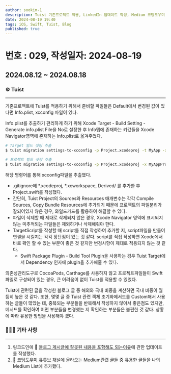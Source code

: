 ```yaml
---
author: sookim-1
description: Tuist 기존프로젝트 적용, LinkedIn 업데이트 작성, Medium 코딩도우미 정리
date: 2024-08-19 19:40
tags: iOS, Swift, Tuist, Blog
published: true
---
```

# 번호 : 029, 작성일자: 2024-08-19
## 2024.08.12 ~ 2024.08.18
### ⚙️ Tuist

---

기존프로젝트에 Tuist를 적용하기 위해서 준비할 파일들은 Default에서 변경된 값이 있다면 Info.plist, xcconfig 파일이 있다.

Info.plist를 추출하기 편리하게 하기 위해 Xcode Target - Build Setting - Generate info.plist File을 No로 설정한 후 Info탭에 존재하는 키값들을 Xcode Navigator영역에 존재하는 Info.plist로 옮겨주었다.

```bash
# Target 빌드 셋팅 추출
$ tuist migration settings-to-xcconfig -p Project.xcodeproj -t MyApp -x MyApp.xcconfig

# 프로젝트 빌드 셋팅 추출
$ tuist migration settings-to-xcconfig -p Project.xcodeproj -x MyAppProject.xcconfig
```

해당 명령어를 통해 xcconfig파일을 추출했다.

- .gitignore에 *.xcodeproj, *.xcworkspace, Derived/ 를 추가한 후 Project.swift를 작성했다.
- 간단히, Tuist Project의 Sources와 Resources 매개변수는 각각 Compile Sources, Copy Bundle Resources에 추가되기 때문에 프로젝트의 파일분리가 잘되어있지 않은 경우, 와일드카드를 활용하여 해결할 수 있다.
- 파일이 삭제할 때 제대로 삭제되지 않은 경우, Xcode Navigator 영역에 표시되지 않는 미추적되는 파일들은 제외하거나 삭제해줘야 한다.
- TargetScript를 작성할 때 script를 직접 작성하여 추가할 지, script파일을 만들어 연결을 시킬지는 각각 장단점이 있는 것 같다. script를 직접 작성하면 Xcode에서 바로 확인 할 수 있는 부분이 좋은 것 같지만 변경사항이 제대로 적용되지 않는 것 같다.
    - Swift Package Plugin - Build Tool Plugin을 사용하는 경우 Tuist Target에서 Dependency 인자에 plugin을 추가해줄 수 있다.

의존성관리도구로 CocoaPods, Carthage를 사용하지 않고 프로젝트파일들이 Swift파일로 구성되어 있는 경우, 큰 어려움이 없이 Tuist를 적용할 수 있었다.

Tuist에 관련된 글을 작성한 블로그 글 중 해외와 국내 비중을 계산하면 국내 비중이 월등히 높은 것 같다. 또한, 몇몇 글 중 Tuist 관련 객체 초기화메서드를 Custom해서 사용하는 글들이 많았는 데, 중복되는 부분들을 반복해서 작성하지 않아서 좋은점도 있지만, 메서드를 확인하여 어떤 부분들을 변경했는 지 확인하는 부분들은 불편한 것 같다. 상황에 따라 유용한 방법을 사용해야 겠다.

### 🙋🏻‍♂️ 기타 사항

---

1. 링크드인에 🔗 [블로그 게시글에 잘못된 내용을 포함해도 되는이유]([https://www.linkedin.com/posts/sookim1_개발블로그를-시작하려고-할-때-잘못된-정보를-공유하는-것에-대한-두려움-activity-7229460165526175744-Dyn-?utm_source=share&utm_medium=member_desktop](https://www.linkedin.com/posts/sookim1_%EA%B0%9C%EB%B0%9C%EB%B8%94%EB%A1%9C%EA%B7%B8%EB%A5%BC-%EC%8B%9C%EC%9E%91%ED%95%98%EB%A0%A4%EA%B3%A0-%ED%95%A0-%EB%95%8C-%EC%9E%98%EB%AA%BB%EB%90%9C-%EC%A0%95%EB%B3%B4%EB%A5%BC-%EA%B3%B5%EC%9C%A0%ED%95%98%EB%8A%94-%EA%B2%83%EC%97%90-%EB%8C%80%ED%95%9C-%EB%91%90%EB%A0%A4%EC%9B%80-activity-7229460165526175744-Dyn-?utm_source=share&utm_medium=member_desktop))에 관한 업데이트를 작성했다.
2. 🔗 [코딩도우미 유튜브 채널](https://www.youtube.com/@user-wi3bv5zr9g)에 올라오는 Medium관련 글들 중 유용한 글들을 나의 Medium List에 추가했다.
